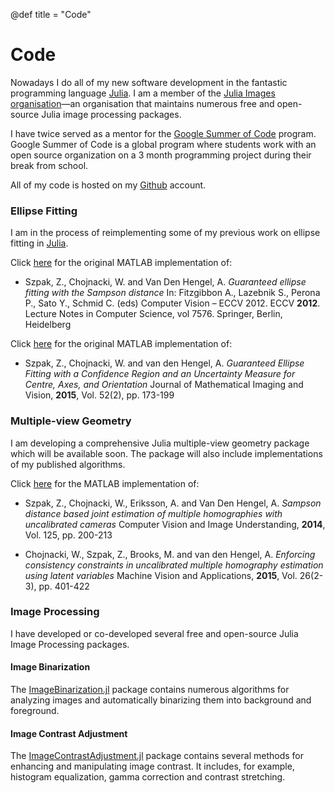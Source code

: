 @def title = "Code"

# Code

Nowadays I do all of my new software development in the fantastic programming language [Julia](https://julialang.org/). I am a member of the [Julia Images organisation](https://github.com/JuliaImages)—an organisation that maintains numerous free and open-source Julia image processing packages. 

I have twice served as a mentor for the [Google Summer of Code](https://summerofcode.withgoogle.com/) program. Google Summer of Code is a global program where students work with an open source organization on a 3 month programming project during their break from school.

All of my code is hosted on my [Github](http://github.com/zygmuntszpak) account.


### Ellipse Fitting 
I am in the process of reimplementing some of my previous work on ellipse fitting in [Julia](https://julialang.org/).

Click [here](https://github.com/zygmuntszpak/guaranteed-ellipse-fitting-with-a-confidence-region-and-an-uncertainty-measure)  for the  original MATLAB implementation of:

* Szpak, Z., Chojnacki, W. and Van Den Hengel, A.
  *Guaranteed ellipse fitting with the Sampson distance*
  In: Fitzgibbon A., Lazebnik S., Perona P., Sato Y., Schmid C. (eds) Computer Vision – ECCV 2012. ECCV **2012**. Lecture Notes in Computer Science, vol 7576. Springer, Berlin, Heidelberg


Click [here](https://github.com/zygmuntszpak/guaranteed-ellipse-fitting-with-sampson-distance) for the original MATLAB implementation of:

* Szpak, Z., Chojnacki, W. and van den Hengel, A.
  *Guaranteed Ellipse Fitting with a Confidence Region and an Uncertainty Measure for Centre, Axes, and Orientation*
  Journal of Mathematical Imaging and Vision, **2015**, Vol. 52(2), pp. 173-199


### Multiple-view Geometry
I am developing a comprehensive Julia multiple-view geometry package which will be available soon. The package will also include implementations of my published algorithms. 

Click [here](https://github.com/zygmuntszpak/estimating-multiple-homographies-with-full-consistency-constraints) for the MATLAB implementation of:

* Szpak, Z., Chojnacki, W., Eriksson, A. and Van Den Hengel, A.
  *Sampson distance based joint estimation of multiple homographies with uncalibrated cameras*
  Computer Vision and Image Understanding, **2014**, Vol. 125, pp. 200-213

* Chojnacki, W., Szpak, Z., Brooks, M. and van den Hengel, A.
  *Enforcing consistency constraints in uncalibrated multiple homography estimation using latent variables*
  Machine Vision and Applications, **2015**, Vol. 26(2-3), pp. 401-422

### Image Processing
I have developed or co-developed several free and open-source Julia Image Processing packages. 

#### Image Binarization
The [ImageBinarization.jl](https://github.com/zygmuntszpak/ImageBinarization.jl) package contains numerous algorithms for analyzing images and automatically binarizing them into background and foreground.

#### Image Contrast Adjustment
The [ImageContrastAdjustment.jl](https://github.com/zygmuntszpak/ImageContrastAdjustment.jl) package contains several methods for enhancing and manipulating image contrast. It includes, for example, histogram equalization, gamma correction and contrast stretching. 

